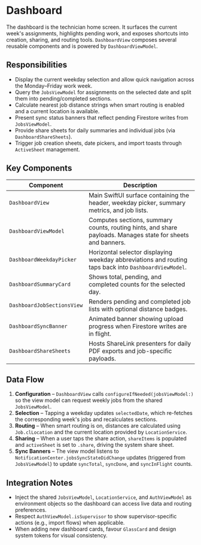 # Dashboard

The dashboard is the technician home screen. It surfaces the current week's assignments, highlights pending work, and exposes shortcuts into creation, sharing, and routing tools. `DashboardView` composes several reusable components and is powered by `DashboardViewModel`.

## Responsibilities

- Display the current weekday selection and allow quick navigation across the Monday–Friday work week.
- Query the `JobsViewModel` for assignments on the selected date and split them into pending/completed sections.
- Calculate nearest job distance strings when smart routing is enabled and a current location is available.
- Present sync status banners that reflect pending Firestore writes from `JobsViewModel`.
- Provide share sheets for daily summaries and individual jobs (via `DashboardShareSheets`).
- Trigger job creation sheets, date pickers, and import toasts through `ActiveSheet` management.

## Key Components

| Component | Description |
| --- | --- |
| `DashboardView` | Main SwiftUI surface containing the header, weekday picker, summary metrics, and job lists. |
| `DashboardViewModel` | Computes sections, summary counts, routing hints, and share payloads. Manages state for sheets and banners. |
| `DashboardWeekdayPicker` | Horizontal selector displaying weekday abbreviations and routing taps back into `DashboardViewModel`. |
| `DashboardSummaryCard` | Shows total, pending, and completed counts for the selected day. |
| `DashboardJobSectionsView` | Renders pending and completed job lists with optional distance badges. |
| `DashboardSyncBanner` | Animated banner showing upload progress when Firestore writes are in flight. |
| `DashboardShareSheets` | Hosts ShareLink presenters for daily PDF exports and job-specific payloads. |

## Data Flow

1. **Configuration** – `DashboardView` calls `configureIfNeeded(jobsViewModel:)` so the view model can request weekly jobs from the shared `JobsViewModel`.
2. **Selection** – Tapping a weekday updates `selectedDate`, which re-fetches the corresponding week's jobs and recalculates sections.
3. **Routing** – When smart routing is on, distances are calculated using `Job.clLocation` and the current location provided by `LocationService`.
4. **Sharing** – When a user taps the share action, `shareItems` is populated and `activeSheet` is set to `.share`, driving the system share sheet.
5. **Sync Banners** – The view model listens to `NotificationCenter.jobsSyncStateDidChange` updates (triggered from `JobsViewModel`) to update `syncTotal`, `syncDone`, and `syncInFlight` counts.

## Integration Notes

- Inject the shared `JobsViewModel`, `LocationService`, and `AuthViewModel` as environment objects so the dashboard can access live data and routing preferences.
- Respect `AuthViewModel.isSupervisor` to show supervisor-specific actions (e.g., import flows) when applicable.
- When adding new dashboard cards, favour `GlassCard` and design system tokens for visual consistency.
